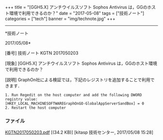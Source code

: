 ﻿+++
title = "[GGH5.X] アンチウイルスソフト Sophos Antivirus は，GGのホスト環境で利用できるのか？"
date = "2017-05-08"
tags = ["技術ノート"]
categories = ["tech"]
banner = "img/technote.jpg"
+++

-----------------------------------------------------------------------------------------------------------------------------

*技術ノート

2017/05/08*


[番号]
技術ノート KGTN 2017050203

[現象]
[GGH5.X] アンチウイルスソフト Sophos Antivirus
は，GGのホスト環境で利用できるのか？

[説明]
GraphOn社による検証では，下記のレジストリを追加することで利用できます．

    1. Run Regedit on the host computer and add the following DWORD registry value:
    [HKEY_LOCAL_MACHINESOFTWAREGraphOnGO-GlobalAppServerSandBox] = 0
    2. Restart the host computer


### ファイル

 
 


[KGTN2017050203.pdf](http://techreport.kitasp.net/attachments/download/3572/KGTN2017050203.pdf)
 [(34.2 KB)] [kitasp 技術センター, 2017/05/08
15:28]


 


 

